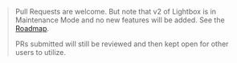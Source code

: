 > Pull Requests are welcome. But note that v2 of Lightbox is in Maintenance Mode and no new features
> will be added. See the [Roadmap](https://github.com/lokesh/lightbox2/blob/master/ROADMAP.md).
> 
> PRs submitted will still be reviewed and then kept open for other users to utilize.
